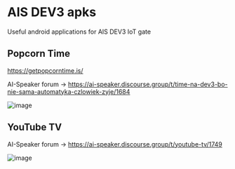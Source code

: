 # AIS DEV3 apks
Useful android applications for AIS DEV3 IoT gate


## Popcorn Time
https://getpopcorntime.is/

AI-Speaker forum -> https://ai-speaker.discourse.group/t/time-na-dev3-bo-nie-sama-automatyka-czlowiek-zyje/1684

![image](https://user-images.githubusercontent.com/82706488/116780309-2d715200-aa7c-11eb-94b2-56dc193985a9.png)


## YouTube TV

AI-Speaker forum -> https://ai-speaker.discourse.group/t/youtube-tv/1749

![image](https://user-images.githubusercontent.com/82706488/116916683-f2bf1380-ac4d-11eb-933d-3ce7b8b771d3.png)


